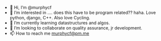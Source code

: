 - 👋 Hi, I’m @murphycf
- 👀 I’m interested in .... does this have to be program related?? haha. Love python, django, C++. Also love Cycling.
- 🌱 I’m currently learning datastructures and algos.
- 💞️ I’m looking to collaborate on quality assurance, jr development.
- 📫 How to reach me murphycf@pm.me

<!---
murphycf/murphycf is a ✨ special ✨ repository because its `README.md` (this file) appears on your GitHub profile.
You can click the Preview link to take a look at your changes.
--->
